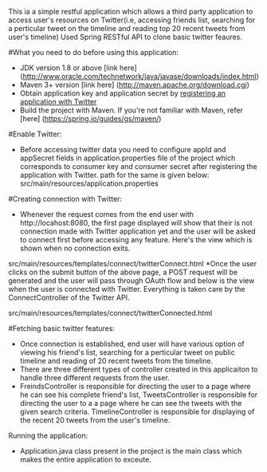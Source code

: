 
This ia a simple restful application which allows a third party application to access user's resources on Twitter(i.e, accessing friends list, searching for a perticular tweet on the timeline and reading top 20 recent tweets from user's timeline)
Used Spring RESTful API to clone basic twitter feaures.

#What you need to do before using this application:
* JDK version 1.8 or above [link here] (http://www.oracle.com/technetwork/java/javase/downloads/index.html)
* Maven 3+ version [link here] (http://maven.apache.org/download.cgi)
* Obtain application key and application secret by [registering an application with Twitter](https://apps.twitter.com)
* Build the project with Maven. If you're not familiar with Maven, refer [here] (https://spring.io/guides/gs/maven/)

#Enable Twitter:
* Before accessing twitter data you need to configure appId and appSecret fields in application.properties file of the project which corresponds to 
consumer key and consumer secret after registering the application with Twitter.
path for the same is given below:
src/main/resources/application.properties

#Creating connection with Twitter:
* Whenever the request comes from the end user with http://locahost:8080, the first page displayed will show that their is not connection made
with Twitter application yet and the user will be asked to connect first before accessing any feature.
Here's the view which is shown when no connection exits.

src/main/resources/templates/connect/twitterConnect.html
*Once the user clicks on the submit button of the above page, a POST request will be generated and the user will pass through OAuth flow and below
is the view when the user is connected with Twitter. Everything is taken care by the ConnectController of the Twitter API.

src/main/resources/templates/connect/twitterConnected.html

#Fetching basic twitter features:
* Once connection is established, end user will have various option of viewing his friend's list, searching for a perticular tweet on public timeline and 
reading of 20 recent tweets from the timeline.
* There are three different types of controller created in this applicaiton to handle three different requests from the user. 
* FreindsController is responsible for directing the user to a page where he can see his complete friend's list, TweetsController is responsible
for directing the user to a a page where he can see the tweets with the given search criteria.
TimelineController is responsible for displaying of the recent 20 tweets from the user's timeline.


Running the application:
* Application.java class present in the project is the main class which makes the entire application to exceute.
